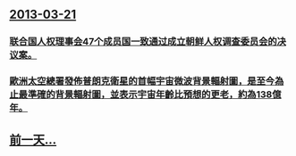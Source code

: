 ## [2013-03-21](/zh/news/2013/03/21/index.md)

### [联合国人权理事会47个成员国一致通过成立朝鲜人权调查委员会的决议案。](/zh/news/2013/03/21/联合国人权理事会47个成员国一致通过成立朝鲜人权调查委员会的决议案.md)
### [歐洲太空總署發佈普朗克衛星的首幅宇宙微波背景輻射圖，是至今為止最準確的背景輻射圖，並表示宇宙年齡比預想的更老，約為138億年。](/zh/news/2013/03/21/歐洲太空總署發佈普朗克衛星的首幅宇宙微波背景輻射圖-是至今為止最準確的背景輻射圖-並表示宇宙年齡比預想的更老-約為138.md)
## [前一天...](/zh/news/2013/03/20/index.md)

